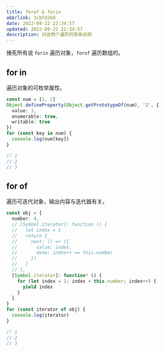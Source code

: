 ```yaml
---
title: forof & forin
abbrlink: 3cbfd268
date: 2022-09-22 22:34:57
updated: 2022-09-22 22:34:57
description: 对这两个遍历的简单说明
---
```


<Alert>捶死所有说 `forin` 遍历对象，`forof` 遍历数组的。</Alert>

## for in

遍历对象的可枚举属性。

```ts
const num = [1, 2]
Object.defineProperty(Object.getPrototypeOf(num), '2', {
  value: 3,
  enumerable: true,
  writable: true
})
for (const key in num) {
  console.log(num[key])
}

// 1
// 2
// 3
```

## for of

遍历可迭代对象，输出内容与迭代器有关。

```ts
const obj = {
  number: 4,
  // [Symbol.iterator]: function () {
  //   let index = 1
  //   return {
  //     next: () => ({
  //       value: index,
  //       done: index++ == this.number
  //     })
  //   }
  // },
  [Symbol.iterator]: function* () {
    for (let index = 1; index < this.number; index++) {
      yield index
    }
  }
}
for (const iterator of obj) {
  console.log(iterator)
}

// 1
// 2
// 3
```
